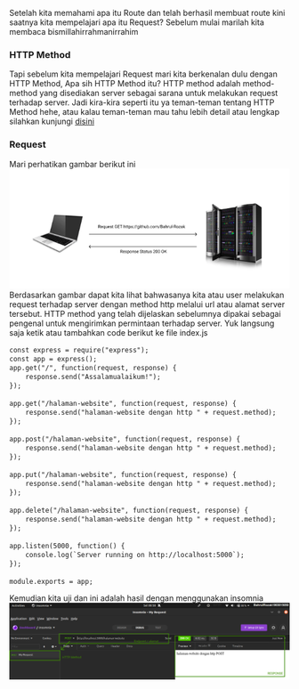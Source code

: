 Setelah kita memahami apa itu Route dan telah berhasil membuat route kini saatnya kita mempelajari apa itu Request? Sebelum mulai marilah kita membaca bismillahirrahmanirrahim

### HTTP Method

Tapi sebelum kita mempelajari Request mari kita berkenalan dulu dengan HTTP Method, Apa sih HTTP Method itu? HTTP method adalah method-method yang disediakan server sebagai sarana untuk melakukan request terhadap server. Jadi kira-kira seperti itu ya teman-teman tentang HTTP Method hehe, atau kalau teman-teman mau tahu lebih detail atau lengkap silahkan kunjungi [disini](https://developer.mozilla.org/en-US/docs/Web/HTTP/Methods)

### Request
Mari perhatikan gambar berikut ini <br>
![](https://github.com/Bahrul-Rozak/Belajar-Node-JS/blob/main/04_Mengenal_Request/image/req.png) <br>
Berdasarkan gambar dapat kita lihat bahwasanya kita atau user melakukan request terhadap server dengan method http melalui url atau alamat server tersebut. HTTP method yang telah dijelaskan sebelumnya dipakai sebagai pengenal untuk mengirimkan permintaan terhadap server. Yuk langsung saja ketik atau tambahkan code berikut ke file index.js
```
const express = require("express");
const app = express();
app.get("/", function(request, response) {
    response.send("Assalamualaikum!");
});

app.get("/halaman-website", function(request, response) {
    response.send("halaman-website dengan http " + request.method);
});

app.post("/halaman-website", function(request, response) {
    response.send("halaman-website dengan http " + request.method);
});

app.put("/halaman-website", function(request, response) {
    response.send("halaman-website dengan http " + request.method);
});

app.delete("/halaman-website", function(request, response) {
    response.send("halaman-website dengan http " + request.method);
});

app.listen(5000, function() {
    console.log(`Server running on http://localhost:5000`);
});

module.exports = app;
```
Kemudian kita uji dan ini adalah hasil dengan menggunakan insomnia <br>
![](https://github.com/Bahrul-Rozak/Belajar-Node-JS/blob/main/04_Mengenal_Request/image/result.jpg)
